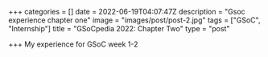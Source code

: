 +++
categories = []
date = 2022-06-19T04:07:47Z
description = "Gsoc experience chapter one"
image = "images/post/post-2.jpg"
tags = ["GSoC", "Internship"]
title = "GSoCpedia 2022: Chapter Two"
type = "post"

+++
My experience for GSoC week 1-2